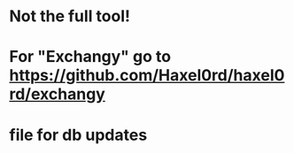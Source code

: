 # Not the full tool!
# For "Exchangy" go to https://github.com/Haxel0rd/haxel0rd/exchangy 
# file for db updates
#

